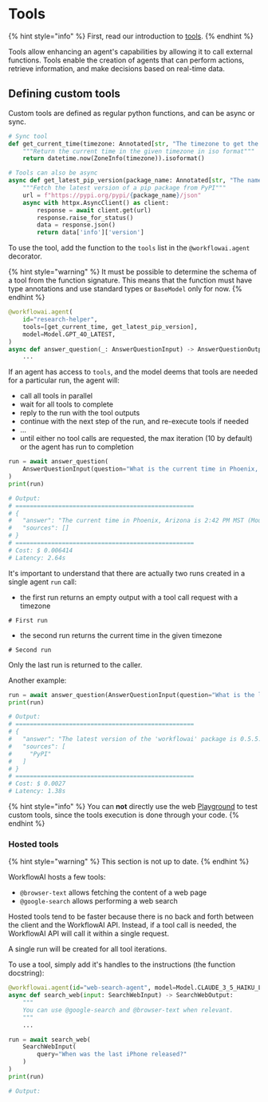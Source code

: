 # Tools

{% hint style="info" %}
First, read our introduction to [tools](../../concepts/tools.md).
{% endhint %}

Tools allow enhancing an agent's capabilities by allowing it to call external functions. Tools enable the creation of agents that can perform actions, retrieve information, and make decisions based on real-time data.

## Defining custom tools

Custom tools are defined as regular python functions, and can be async or sync.

```python
# Sync tool
def get_current_time(timezone: Annotated[str, "The timezone to get the current time in. e-g Europe/Paris"]) -> str:
    """Return the current time in the given timezone in iso format"""
    return datetime.now(ZoneInfo(timezone)).isoformat()

# Tools can also be async
async def get_latest_pip_version(package_name: Annotated[str, "The name of the pip package to check"]) -> str:
    """Fetch the latest version of a pip package from PyPI"""
    url = f"https://pypi.org/pypi/{package_name}/json"
    async with httpx.AsyncClient() as client:
        response = await client.get(url)
        response.raise_for_status()
        data = response.json()
        return data['info']['version']
```

To use the tool, add the function to the `tools` list in the `@workflowai.agent` decorator.

{% hint style="warning" %}
It must be possible to determine the schema of a tool from the function signature. This means that
the function must have type annotations and use standard types or `BaseModel` only for now.
{% endhint %}


```python
@workflowai.agent(
    id="research-helper",
    tools=[get_current_time, get_latest_pip_version],
    model=Model.GPT_4O_LATEST,
)
async def answer_question(_: AnswerQuestionInput) -> AnswerQuestionOutput:
    ...
```

If an agent has access to `tools`, and the model
deems that tools are needed for a particular run, the agent will:
- call all tools in parallel
- wait for all tools to complete
- reply to the run with the tool outputs
- continue with the next step of the run, and re-execute tools if needed
- ...
- until either no tool calls are requested, the max iteration (10 by default) or the agent has run to completion

```python
run = await answer_question(
    AnswerQuestionInput(question="What is the current time in Phoenix, AZ?")
)
print(run)

# Output:
# ==================================================
# {
#   "answer": "The current time in Phoenix, Arizona is 2:42 PM MST (Mountain Standard Time) on February 14, 2025.",
#   "sources": []
# }
# ==================================================
# Cost: $ 0.006414
# Latency: 2.64s
```

It's important to understand that there are actually two runs created in a single agent `run` call:
- the first run returns an empty output with a tool call request with a timezone
```
# First run
```
- the second run returns the current time in the given timezone
```
# Second run
```

Only the last run is returned to the caller.

Another example:

```python
run = await answer_question(AnswerQuestionInput(question="What is the latest version of workflowai package?"))
print(run)

# Output:
# ==================================================
# {
#   "answer": "The latest version of the 'workflowai' package is 0.5.5.",
#   "sources": [
#     "PyPI"
#   ]
# }
# ==================================================
# Cost: $ 0.0027
# Latency: 1.38s
```

{% hint style="info" %}
You can **not** directly use the web [Playground](../../features/playground.md) to test custom tools, since the tools execution is done through your code.
{% endhint %}

### Hosted tools

{% hint style="warning" %}
This section is not up to date.
{% endhint %}

WorkflowAI hosts a few tools:

- `@browser-text` allows fetching the content of a web page
- `@google-search` allows performing a web search

Hosted tools tend to be faster because there is no back and forth between the client and the WorkflowAI API. Instead,
if a tool call is needed, the WorkflowAI API will call it within a single request.

A single run will be created for all tool iterations.

To use a tool, simply add it's handles to the instructions (the function docstring):

```python
@workflowai.agent(id="web-search-agent", model=Model.CLAUDE_3_5_HAIKU_LATEST)
async def search_web(input: SearchWebInput) -> SearchWebOutput:
    """
    You can use @google-search and @browser-text when relevant.
    """
    ...
```

```python
run = await search_web(
    SearchWebInput(
        query="When was the last iPhone released?"
    )
)
print(run)

# Output:
```
